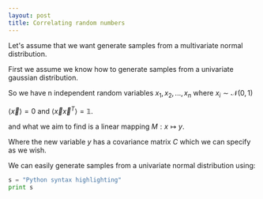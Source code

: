 ```yaml
---
layout: post
title: Correlating random numbers
---
```


Let's assume that we want generate samples from a multivariate normal distribution. 

First we assume we know how to generate samples from a univariate gaussian distribution.

So we have n independent random variables $x_1, x_2,..., x_n$ where $x_i \sim \mathcal{N(0,1)}$

$\langle \vec{x} \rangle =0$ and $\langle \vec{x}\vec{x}^T \rangle = \mathbb{1}$.

and what we aim to find is a linear mapping $M: x \mapsto y$. 

Where the new variable $y$ has a covariance matrix $C$ which we can specify as we wish.




We can easily generate samples from a univariate normal distribution using:

```python
s = "Python syntax highlighting"
print s
```

##